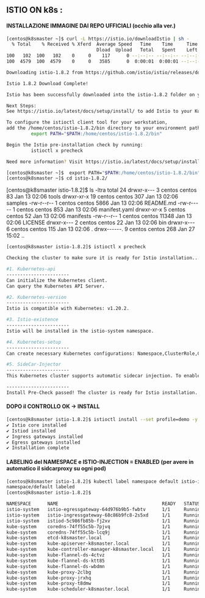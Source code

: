 ## ISTIO ON k8s :

#### INSTALLAZIONE IMMAGINE DAI REPO UFFICIALI (occhio alla ver.)

```bash
[centos@k8smaster ~]$ curl -L https://istio.io/downloadIstio | sh -
  % Total    % Received % Xferd  Average Speed   Time    Time     Time  Current
                                 Dload  Upload   Total   Spent    Left  Speed
100   102  100   102    0     0    117      0 --:--:-- --:--:-- --:--:--   117
100  4579  100  4579    0     0   3585      0  0:00:01  0:00:01 --:--:--     0

Downloading istio-1.8.2 from https://github.com/istio/istio/releases/download/1.8.2/istio-1.8.2-linux-amd64.tar.gz ...

Istio 1.8.2 Download Complete!

Istio has been successfully downloaded into the istio-1.8.2 folder on your system.

Next Steps:
See https://istio.io/latest/docs/setup/install/ to add Istio to your Kubernetes cluster.

To configure the istioctl client tool for your workstation,
add the /home/centos/istio-1.8.2/bin directory to your environment path variable with:
         export PATH="$PATH:/home/centos/istio-1.8.2/bin"

Begin the Istio pre-installation check by running:
         istioctl x precheck

Need more information? Visit https://istio.io/latest/docs/setup/install/
```

```bash
[centos@k8smaster ~]$  export PATH="$PATH:/home/centos/istio-1.8.2/bin"
[centos@k8smaster ~]$ cd istio-1.8.2/
```

[centos@k8smaster istio-1.8.2]$ ls -ltra
total 24
drwxr-x---   3 centos centos    83 Jan 13 02:06 tools
drwxr-xr-x  19 centos centos   307 Jan 13 02:06 samples
-rw-r--r--   1 centos centos  5866 Jan 13 02:06 README.md
-rw-r-----   1 centos centos   853 Jan 13 02:06 manifest.yaml
drwxr-xr-x   5 centos centos    52 Jan 13 02:06 manifests
-rw-r--r--   1 centos centos 11348 Jan 13 02:06 LICENSE
drwxr-x---   2 centos centos    22 Jan 13 02:06 bin
drwxr-x---   6 centos centos   115 Jan 13 02:06 .
drwx------.  9 centos centos   268 Jan 27 15:02 ..



```bash
[centos@k8smaster istio-1.8.2]$ istioctl x precheck

Checking the cluster to make sure it is ready for Istio installation...

#1. Kubernetes-api
-----------------------
Can initialize the Kubernetes client.
Can query the Kubernetes API Server.

#2. Kubernetes-version
-----------------------
Istio is compatible with Kubernetes: v1.20.2.

#3. Istio-existence
-----------------------
Istio will be installed in the istio-system namespace.

#4. Kubernetes-setup
-----------------------
Can create necessary Kubernetes configurations: Namespace,ClusterRole,ClusterRoleBinding,CustomResourceDefinition,Role,ServiceAccount,Service,Deployments,ConfigMap.

#5. SideCar-Injector
-----------------------
This Kubernetes cluster supports automatic sidecar injection. To enable automatic sidecar injection see https://istio.io/v1.8/docs/setup/additional-setup/sidecar-injection/#deploying-an-app

-----------------------
Install Pre-Check passed! The cluster is ready for Istio installation.
```
#### DOPO il CONTROLLO OK -> INSTALL

```bash
[centos@k8smaster istio-1.8.2]$ istioctl install --set profile=demo -y
✔ Istio core installed
✔ Istiod installed
✔ Ingress gateways installed
✔ Egress gateways installed
✔ Installation complete
```
#### LABELING del NAMESPACE e ISTIO-INJECTION = ENABLED (per avere in automatico il sidcarproxy su ogni pod)

```bash
[centos@k8smaster istio-1.8.2]$ kubectl label namespace default istio-injection=enabled
namespace/default labeled
[centos@k8smaster istio-1.8.2]$

NAMESPACE      NAME                                      READY   STATUS    RESTARTS   AGE
istio-system   istio-egressgateway-64d976b9b5-fwbtv      1/1     Running   0          4m48s
istio-system   istio-ingressgateway-68c86b9fc8-2s5xd     1/1     Running   0          4m48s
istio-system   istiod-5c986fb85b-fj2xv                   1/1     Running   0          5m20s
kube-system    coredns-74ff55c5b-7pjvq                   1/1     Running   1          19h
kube-system    coredns-74ff55c5b-lcq9j                   1/1     Running   1          19h
kube-system    etcd-k8smaster.local                      1/1     Running   1          19h
kube-system    kube-apiserver-k8smaster.local            1/1     Running   1          19h
kube-system    kube-controller-manager-k8smaster.local   1/1     Running   1          19h
kube-system    kube-flannel-ds-4ctvz                     1/1     Running   3          19h
kube-system    kube-flannel-ds-ktt85                     1/1     Running   3          19h
kube-system    kube-flannel-ds-wbdmn                     1/1     Running   1          19h
kube-system    kube-proxy-2clbg                          1/1     Running   3          19h
kube-system    kube-proxy-jrxhq                          1/1     Running   3          19h
kube-system    kube-proxy-t8dmw                          1/1     Running   1          19h
kube-system    kube-scheduler-k8smaster.local            1/1     Running   1          19h
```